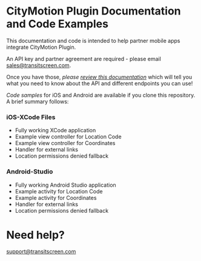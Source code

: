 # CityMotion Plugin Documentation and Code Examples

This documentation and code is intended to help partner mobile apps integrate CityMotion Plugin. 

An API key and partner agreement are required - please email sales@transitscreen.com.

Once you have those, *please [review this documentation](https://github.com/TransitScreen/CityMotion-Webview/blob/master/api-documentation/citymotion-web-api-documentation.md)* which will tell you what you need to know about the API and different endpoints you can use!

*Code samples* for iOS and Android are available if you clone this repository. A brief summary follows:

### iOS-XCode Files
- Fully working XCode application
- Example view controller for Location Code
- Example view controller for Coordinates
- Handler for external links
- Location permissions denied fallback

### Android-Studio
- Fully working Android Studio application
- Example activity for Location Code
- Example activity for Coordinates
- Handler for external links
- Location permissions denied fallback

# Need help?
support@transitscreen.com 
